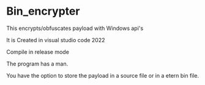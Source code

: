 # Bin_encrypter
This encrypts/obfuscates payload with Windows api's       

It is Created in visual studio code 2022

Compile in release mode

The program has a man. 



You have the option to store the payload in a source file or in a etern bin file.
